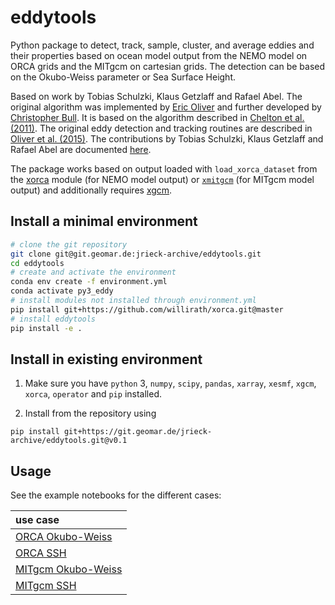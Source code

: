 # eddytools

Python package to detect, track, sample, cluster, and average eddies and their properties based on ocean model output from the NEMO model on ORCA grids and the MITgcm on cartesian grids. The detection can be based on the Okubo-Weiss parameter or Sea Surface Height.  

Based on work by Tobias Schulzki, Klaus Getzlaff and Rafael Abel. The original algorithm was implemented by [Eric Oliver](https://github.com/ecjoliver/eddyTracking) and further developed by [Christopher Bull](https://github.com/chrisb13/eddyTracking). It is based on the algorithm described in [Chelton et al. (2011)](https://doi.org/10.1016/j.pocean.2011.01.002). The original eddy detection and tracking routines are described in [Oliver et al. (2015)](https://doi.org/10.1002/2015JC010993). The contributions by Tobias Schulzki, Klaus Getzlaff and Rafael Abel are documented [here](https://git.geomar.de/Eddy_tracking/WGC_Eddies).   

The package works based on output loaded with  `load_xorca_dataset` from the [xorca](https://github.com/willirath/xorca) module (for NEMO model output) or [`xmitgcm`](https://xmitgcm.readthedocs.io/en/latest/) (for MITgcm model output) and additionally requires [xgcm](https://github.com/xgcm/xgcm).   


## Install a minimal environment

~~~bash
# clone the git repository
git clone git@git.geomar.de:jrieck-archive/eddytools.git
cd eddytools
# create and activate the environment
conda env create -f environment.yml
conda activate py3_eddy
# install modules not installed through environment.yml
pip install git+https://github.com/willirath/xorca.git@master
# install eddytools
pip install -e .
~~~


## Install in existing environment

1. Make sure you have `python` 3, `numpy`, `scipy`, `pandas`, `xarray`,
   `xesmf`, `xgcm`, `xorca`, `operator` and `pip` installed.

2. Install from the repository using
  ```shell
  pip install git+https://git.geomar.de/jrieck-archive/eddytools.git@v0.1
  ```

## Usage

See the example notebooks for the different cases:  

| use case |
|:-|
| [ORCA Okubo-Weiss](examples/run_eddytools_example_ORCA_OW.ipynb) |
| [ORCA SSH](examples/run_eddytools_example_ORCA_SSH.ipynb) |
| [MITgcm Okubo-Weiss](examples/run_eddytools_example_MITgcm_OW.ipynb) |
| [MITgcm SSH](examples/run_eddytools_example_MITgcm_SSH.ipynb) |
